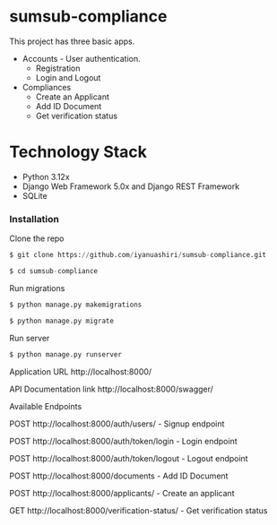 # sumsub-compliance

This project has three basic apps.

* Accounts - User authentication.
  - Registration
  - Login and Logout
* Compliances
  - Create an Applicant
  - Add ID Document
  - Get verification status
  

# Technology Stack

  * Python 3.12x
  * Django Web Framework 5.0x and Django REST Framework
  * SQLite
 
### Installation

Clone the repo
```python
$ git clone https://github.com/iyanuashiri/sumsub-compliance.git

$ cd sumsub-compliance
```

Run migrations
```python
$ python manage.py makemigrations

$ python manage.py migrate
```

Run server
```python
$ python manage.py runserver
```
Application URL
http://localhost:8000/

API Documentation link
http://localhost:8000/swagger/

Available Endpoints

POST http://localhost:8000/auth/users/ - Signup endpoint

POST http://localhost:8000/auth/token/login - Login endpoint

POST http://localhost:8000/auth/token/logout - Logout endpoint

POST http://localhost:8000/documents - Add ID Document

POST http://localhost:8000/applicants/ - Create an applicant

GET http://localhost:8000/verification-status/ - Get verification status


